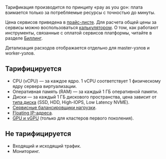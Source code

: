 Тарификация производится по принципу «pay as you go»: плата взимается только за потребляемые ресурсы с точностью до минуты.

Цена сервисов приведена в [прайс-листе](https://cloud.vk.com/pricelist). Для расчета общей цены за сервисы можно воспользоваться [калькулятором](https://cloud.vk.com/pricing/). О том, как работают инструменты, связанные с оплатой сервисов платформы, читайте в разделе [Биллинг](/ru/intro/billing).

Детализация расходов отображается отдельно для master-узлов и worker-узлов. 

## Тарифицируется

- CPU (vCPU) — за каждое ядро. 1 vCPU соответствует 1 физическому ядру сервера виртуализации.
- Оперативная память (RAM) — за каждый 1 ГБ оперативной памяти.
- Диски — за каждый 1 ГБ дискового пространства, цена зависит от [типа диска](/ru/computing/iaas/concepts/data-storage/disk-types#disk_types) (SSD, HDD, High-IOPS, Low Latency NVME).
- [Сервисные балансировщики нагрузки](/ru/networks/balancing/concepts/load-balancer#tipy_balansirovshchikov_nagruzki).
- [Floating IP-адреса](/ru/networks/vnet/concepts/ips-and-inet#floating-ip). 
- [GPU и vGPU](/ru/computing/gpu/concepts/about) (только для кластеров первого поколения).

## Не тарифицируется

- Входящий и исходящий трафик.
- Мониторинг.
